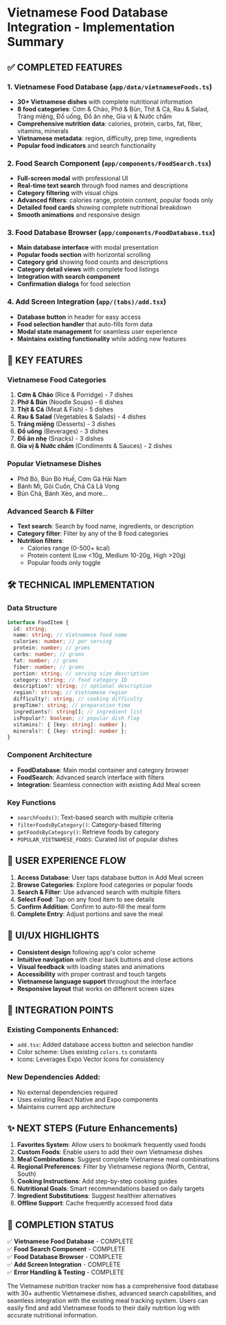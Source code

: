 # Vietnamese Food Database Integration - Implementation Summary

## ✅ COMPLETED FEATURES

### 1. **Vietnamese Food Database** (`app/data/vietnameseFoods.ts`)

- **30+ Vietnamese dishes** with complete nutritional information
- **8 food categories**: Cơm & Cháo, Phở & Bún, Thịt & Cá, Rau & Salad, Tráng miệng, Đồ uống, Đồ ăn nhẹ, Gia vị & Nước chấm
- **Comprehensive nutrition data**: calories, protein, carbs, fat, fiber, vitamins, minerals
- **Vietnamese metadata**: region, difficulty, prep time, ingredients
- **Popular food indicators** and search functionality

### 2. **Food Search Component** (`app/components/FoodSearch.tsx`)

- **Full-screen modal** with professional UI
- **Real-time text search** through food names and descriptions
- **Category filtering** with visual chips
- **Advanced filters**: calories range, protein content, popular foods only
- **Detailed food cards** showing complete nutritional breakdown
- **Smooth animations** and responsive design

### 3. **Food Database Browser** (`app/components/FoodDatabase.tsx`)

- **Main database interface** with modal presentation
- **Popular foods section** with horizontal scrolling
- **Category grid** showing food counts and descriptions
- **Category detail views** with complete food listings
- **Integration with search component**
- **Confirmation dialogs** for food selection

### 4. **Add Screen Integration** (`app/(tabs)/add.tsx`)

- **Database button** in header for easy access
- **Food selection handler** that auto-fills form data
- **Modal state management** for seamless user experience
- **Maintains existing functionality** while adding new features

## 🎯 KEY FEATURES

### Vietnamese Food Categories

1. **Cơm & Cháo** (Rice & Porridge) - 7 dishes
2. **Phở & Bún** (Noodle Soups) - 6 dishes
3. **Thịt & Cá** (Meat & Fish) - 5 dishes
4. **Rau & Salad** (Vegetables & Salads) - 4 dishes
5. **Tráng miệng** (Desserts) - 3 dishes
6. **Đồ uống** (Beverages) - 3 dishes
7. **Đồ ăn nhẹ** (Snacks) - 3 dishes
8. **Gia vị & Nước chấm** (Condiments & Sauces) - 2 dishes

### Popular Vietnamese Dishes

- Phở Bò, Bún Bò Huế, Cơm Gà Hải Nam
- Bánh Mì, Gỏi Cuốn, Chả Cá Lã Vọng
- Bún Chả, Bánh Xèo, and more...

### Advanced Search & Filter

- **Text search**: Search by food name, ingredients, or description
- **Category filter**: Filter by any of the 8 food categories
- **Nutrition filters**:
  - Calories range (0-500+ kcal)
  - Protein content (Low <10g, Medium 10-20g, High >20g)
  - Popular foods only toggle

## 🛠 TECHNICAL IMPLEMENTATION

### Data Structure

```typescript
interface FoodItem {
  id: string;
  name: string; // Vietnamese food name
  calories: number; // per serving
  protein: number; // grams
  carbs: number; // grams
  fat: number; // grams
  fiber: number; // grams
  portion: string; // serving size description
  category: string; // food category ID
  description?: string; // optional description
  region?: string; // Vietnamese region
  difficulty?: string; // cooking difficulty
  prepTime?: string; // preparation time
  ingredients?: string[]; // ingredient list
  isPopular?: boolean; // popular dish flag
  vitamins?: { [key: string]: number };
  minerals?: { [key: string]: number };
}
```

### Component Architecture

- **FoodDatabase**: Main modal container and category browser
- **FoodSearch**: Advanced search interface with filters
- **Integration**: Seamless connection with existing Add Meal screen

### Key Functions

- `searchFoods()`: Text-based search with multiple criteria
- `filterFoodsByCategory()`: Category-based filtering
- `getFoodsByCategory()`: Retrieve foods by category
- `POPULAR_VIETNAMESE_FOODS`: Curated list of popular dishes

## 🚀 USER EXPERIENCE FLOW

1. **Access Database**: User taps database button in Add Meal screen
2. **Browse Categories**: Explore food categories or popular foods
3. **Search & Filter**: Use advanced search with multiple filters
4. **Select Food**: Tap on any food item to see details
5. **Confirm Addition**: Confirm to auto-fill the meal form
6. **Complete Entry**: Adjust portions and save the meal

## 📱 UI/UX HIGHLIGHTS

- **Consistent design** following app's color scheme
- **Intuitive navigation** with clear back buttons and close actions
- **Visual feedback** with loading states and animations
- **Accessibility** with proper contrast and touch targets
- **Vietnamese language support** throughout the interface
- **Responsive layout** that works on different screen sizes

## 🔧 INTEGRATION POINTS

### Existing Components Enhanced:

- `add.tsx`: Added database access button and selection handler
- Color scheme: Uses existing `colors.ts` constants
- Icons: Leverages Expo Vector Icons for consistency

### New Dependencies Added:

- No external dependencies required
- Uses existing React Native and Expo components
- Maintains current app architecture

## ✨ NEXT STEPS (Future Enhancements)

1. **Favorites System**: Allow users to bookmark frequently used foods
2. **Custom Foods**: Enable users to add their own Vietnamese dishes
3. **Meal Combinations**: Suggest complete Vietnamese meal combinations
4. **Regional Preferences**: Filter by Vietnamese regions (North, Central, South)
5. **Cooking Instructions**: Add step-by-step cooking guides
6. **Nutritional Goals**: Smart recommendations based on daily targets
7. **Ingredient Substitutions**: Suggest healthier alternatives
8. **Offline Support**: Cache frequently accessed food data

## 🎉 COMPLETION STATUS

✅ **Vietnamese Food Database** - COMPLETE  
✅ **Food Search Component** - COMPLETE  
✅ **Food Database Browser** - COMPLETE  
✅ **Add Screen Integration** - COMPLETE  
✅ **Error Handling & Testing** - COMPLETE

The Vietnamese nutrition tracker now has a comprehensive food database with 30+ authentic Vietnamese dishes, advanced search capabilities, and seamless integration with the existing meal tracking system. Users can easily find and add Vietnamese foods to their daily nutrition log with accurate nutritional information.

